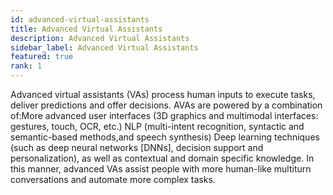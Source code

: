 ```yaml
---
id: advanced-virtual-assistants
title: Advanced Virtual Assistants
description: Advanced Virtual Assistants
sidebar_label: Advanced Virtual Assistants
featured: true
rank: 1
---
```

 
Advanced virtual assistants (VAs) process human inputs to execute tasks, deliver predictions and offer decisions. AVAs are powered by a combination of:More advanced user interfaces (3D graphics and multimodal interfaces: gestures, touch, OCR, etc.) NLP (multi-intent recognition, syntactic and semantic-based methods,and speech synthesis) Deep learning techniques (such as deep neural networks [DNNs], decision support and personalization), as well as contextual and domain specific knowledge. In this manner, advanced VAs assist people with more human-like multiturn conversations and automate more complex tasks.